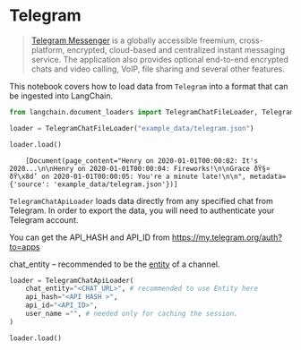 # Telegram

>[Telegram Messenger](https://web.telegram.org/a/) is a globally accessible freemium, cross-platform, encrypted, cloud-based and centralized instant messaging service. The application also provides optional end-to-end encrypted chats and video calling, VoIP, file sharing and several other features.

This notebook covers how to load data from `Telegram` into a format that can be ingested into LangChain.

<!-- WARNING: THIS FILE WAS AUTOGENERATED! DO NOT EDIT! Instead, edit the notebook w/the location & name as this file. -->


```python
from langchain.document_loaders import TelegramChatFileLoader, TelegramChatApiLoader
```


```python
loader = TelegramChatFileLoader("example_data/telegram.json")
```


```python
loader.load()
```

<CodeOutputBlock lang="python">

```
    [Document(page_content="Henry on 2020-01-01T00:00:02: It's 2020...\n\nHenry on 2020-01-01T00:00:04: Fireworks!\n\nGrace ðŸ§¤ ðŸ\x8d’ on 2020-01-01T00:00:05: You're a minute late!\n\n", metadata={'source': 'example_data/telegram.json'})]
```

</CodeOutputBlock>

`TelegramChatApiLoader` loads data directly from any specified chat from Telegram. In order to export the data, you will need to authenticate your Telegram account. 

You can get the API_HASH and API_ID from https://my.telegram.org/auth?to=apps

chat_entity – recommended to be the [entity](https://docs.telethon.dev/en/stable/concepts/entities.html?highlight=Entity#what-is-an-entity) of a channel.




```python
loader = TelegramChatApiLoader(
    chat_entity="<CHAT_URL>", # recommended to use Entity here
    api_hash="<API HASH >", 
    api_id="<API_ID>", 
    user_name ="", # needed only for caching the session.
)
```


```python
loader.load()
```
